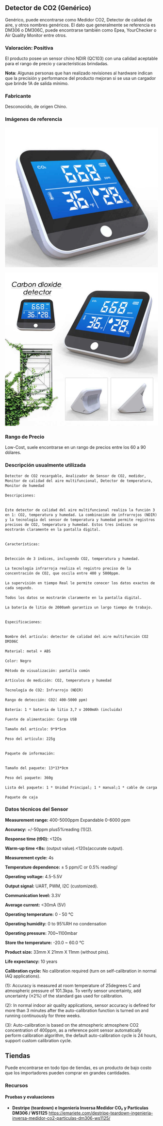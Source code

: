 
## Detector de CO2 (Genérico)
Genérico, puede encontrarse como Medidor CO2, Detector de calidad de aire, y otros nombres genéricos.
El dato que generalmente se referencia es DM306 o DM306C, puede encontrarse también como Epea, YourChecker o Air Quality Monitor entre otros.

### Valoración: Positiva
El producto posee un sensor chino NDIR (QC103) con una calidad aceptable para el rango de precio y características brindadas.

**Nota:** Algunas personas que han realizado revisiones al hardware indican que la precisión y performance del producto mejoran si se usa un cargador que brinde 1A de salida mínimo.

### Fabricante
Desconocido, de origen Chino.

### Imágenes de referencia
![Generic Air Quality Detector](images/medidores/generic_carbon_dioxide_detector_00.png)

![Generic Air Quality Detector](images/medidores/generic_carbon_dioxide_detector_01.png)

### Rango de Precio
Low-Cost, suele encontrarse en un rango de precios entre los 60 a 90 dólares.

### Descripción usualmente utilizada

```
Detector de CO2 recargable, Analizador de Sensor de CO2, medidor, Monitor de calidad del aire multifuncional, Detector de temperatura, Monitor de humedad

Descripciones:


Este detector de calidad del aire multifuncional realiza la función 3 en 1: CO2, temperatura y humedad. La combinación de infrarrojos (NDIR) y la tecnología del sensor de temperatura y humedad permite registros precisos de CO2, temperatura y humedad. Estos tres índices se mostrarán claramente en la pantalla digital.


Características:


Detección de 3 índices, incluyendo CO2, temperatura y humedad.

La tecnología infrarroja realiza el registro preciso de la concentración de CO2, que oscila entre 400 y 5000ppm.

La supervisión en tiempo Real le permite conocer los datos exactos de cada segundo.

Todos los datos se mostrarán claramente en la pantalla digital.

La batería de litio de 2000amh garantiza un largo tiempo de trabajo.


Especificaciones:


Nombre del artículo: detector de calidad del aire multifunción CO2 DM306C

Material: metal + ABS

Color: Negro

Método de visualización: pantalla común

Artículos de medición: CO2, temperatura y humedad

Tecnología de CO2: Infrarrojo (NDIR)

Rango de detección: CO2( 400-5000 ppm)

Batería: 1 * batería de litio 3,7 v 2000mAh (incluida)

Fuente de alimentación: Carga USB

Tamaño del artículo: 9*9*5cm

Peso del artículo: 225g


Paquete de información:


Tamaño del paquete: 13*13*9cm

Peso del paquete: 360g

Lista del paquete: 1 * Unidad Principal; 1 * manual;1 * cable de carga

Paquete de caja
```
### Datos técnicos del Sensor

**Measurement range:** 	400-5000ppm Expandable 0-6000 ppm

**Accuracy:**	 +/-50ppm plus5%reading (1)(2).

**Response time (t90):**	<120s

**Warm-up time	<8s:** (output value).<120s(accurate output).

**Measurement cycle:**	4s

**Temperature dependence:**	± 5 ppm/C or 0.5% reading/

**Operating voltage:**	4.5-5.5V

**Output signal:**	UART, PWM, I2C (customized).

**Communication level:**	3.3V

**Average current:**	<30mA (5V)

**Operating temperature:**	0 - 50 °C

**Operating humidity:**	0 to 95%RH no condensation

**Operating pressure:**	700~1100mbar

**Store the temperature:**	-20.0 ~ 60.0 °C

**Product size:**	33mm X 21mm X 11mm (without pins).

**Life expectancy:**	10 years

**Calibration cycle:**	No calibration required (turn on self-calibration in normal IAQ applications).

(1): Accuracy is measured at room temperature of 25degrees C and atmospheric pressure of 101.3kpa. To verify sensor uncertainty, add uncertainty (±2%) of the standard gas used for calibration.

(2): In normal indoor air quality applications, sensor accuracy is defined for more than 3 minutes after the auto-calibration function is turned on and running continuously for three weeks.

(3): Auto-calibration is based on the atmospheric atmosphere CO2 concentration of 400ppm, as a reference point sensor automatically perform calibration algorithm, the default auto-calibration cycle is 24 hours, support custom calibration cycle.

## Tiendas
Puede encontrarse en todo tipo de tiendas, es un producto de bajo costo que los importadores pueden comprar en grandes cantidades.

### Recursos

#### Pruebas y evaluaciones

- **Destripe (teardown) e Ingeniería Inversa Medidor CO₂ y Partículas DM306 / WS1125** https://emariete.com/destripe-teardown-ingenieria-inversa-medidor-co2-particulas-dm306-ws1125/
